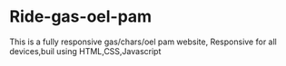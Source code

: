 # Ride-gas-oel-pam
This is a fully responsive gas/chars/oel pam website, Responsive for all devices,buil using HTML,CSS,Javascript
